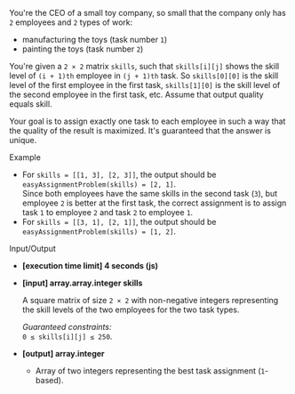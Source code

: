 
You're the CEO of a small toy company, so small that the company only has  `2`  employees and  `2`  types of work:

-   manufacturing the toys (task number  `1`)
-   painting the toys (task number  `2`)

You're given a  `2 × 2`  matrix  `skills`, such that  `skills[i][j]`  shows the skill level of  `(i + 1)th`  employee in  `(j + 1)th`  task. So  `skills[0][0]`  is the skill level of the first employee in the first task,  `skills[1][0]`  is the skill level of the second employee in the first task, etc. Assume that output quality equals skill.

Your goal is to assign exactly one task to each employee in such a way that the quality of the result is maximized. It's guaranteed that the answer is unique.

Example

-   For  `skills = [[1, 3], [2, 3]]`, the output should be  
    `easyAssignmentProblem(skills) = [2, 1]`.  
    Since both employees have the same skills in the second task (`3`), but employee  `2`  is better at the first task, the correct assignment is to assign task  `1`  to employee  `2`  and task  `2`  to employee  `1`.
-   For  `skills = [[3, 1], [2, 1]]`, the output should be  
    `easyAssignmentProblem(skills) = [1, 2]`.

Input/Output

-   **[execution time limit] 4 seconds (js)**
    
-   **[input] array.array.integer skills**
    
    A square matrix of size  `2 × 2`  with non-negative integers representing the skill levels of the two employees for the two task types.
    
    _Guaranteed constraints:_  
    `0 ≤ skills[i][j] ≤ 250`.
    
-   **[output] array.integer**
    
    -   Array of two integers representing the best task assignment (`1`-based).